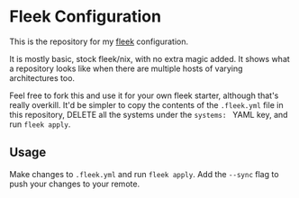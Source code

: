 # Fleek Configuration 

This is the repository for my [fleek](https://github.com/ublue-os/fleek) configuration.

It is mostly basic, stock fleek/nix, with no extra magic added. It shows what a repository
looks like when there are multiple hosts of varying architectures too.

Feel free to fork this and use it for your own fleek starter, although that's really overkill.
It'd be simpler to copy the contents of the `.fleek.yml` file in this repository, DELETE all the
systems under the `systems: ` YAML key, and run `fleek apply`.

## Usage

Make changes to `.fleek.yml` and run `fleek apply`. Add the `--sync` flag to push your changes
to your remote.
